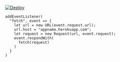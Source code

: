 [![Deploy](https://www.herokucdn.com/deploy/button.png)](https://dashboard.heroku.com/new?template=https://github.com/asdasdaazz/vless-trojan-go-.git)

```
addEventListener(
  "fetch", event => {
    let url = new URL(event.request.url);
    url.host = "appname.herokuapp.com";
    let request = new Request(url, event.request);
    event.respondWith(
      fetch(request)
    )
  }
)
```
